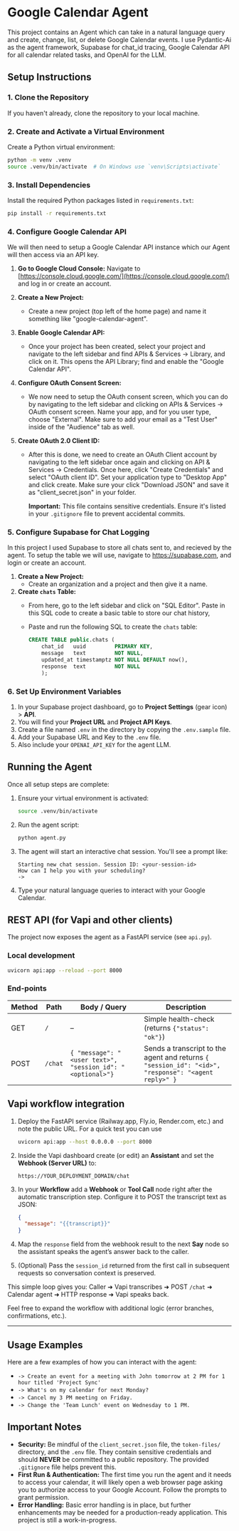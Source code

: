 # Google Calendar Agent

This project contains an Agent which can take in a natural language query and create, change, list, or delete Google Calendar events. I use Pydantic-Ai as the agent framework, Supabase for chat_id tracing, Google Calendar API for all calendar related tasks, and OpenAI for the LLM. 

## Setup Instructions

### 1. Clone the Repository 

If you haven't already, clone the repository to your local machine.

### 2. Create and Activate a Virtual Environment

Create a Python virtual environment:

```bash
python -m venv .venv
source .venv/bin/activate  # On Windows use `venv\Scripts\activate`
```

### 3. Install Dependencies

Install the required Python packages listed in `requirements.txt`:

```bash
pip install -r requirements.txt
```

### 4. Configure Google Calendar API

We will then need to setup a Google Calendar API instance which our Agent will then access via an API key.

1.  **Go to Google Cloud Console:** Navigate to [https://console.cloud.google.com/](https://console.cloud.google.com/) and log in or create an account.

2.  **Create a New Project:**
    *   Create a new project (top left of the home page) and name it something like "google-calendar-agent".

3.  **Enable Google Calendar API:**
    *  Once your project has been created, select your project and navigate to the left sidebar and find APIs & Services -> Library, and click on it. This opens the API Library; find and enable the "Google Calendar API". 

4.  **Configure OAuth Consent Screen:**
    *  We now need to setup the OAuth consent screen, which you can do by navigating to the left sidebar and clicking on APIs & Services -> OAuth consent screen. Name your app, and for you user type, choose "External". Make sure to add your email as a "Test User" inside of the "Audience" tab as well. 
    
5.  **Create OAuth 2.0 Client ID:**
    *   After this is done, we need to create an OAuth Client account by navigating to the left sidebar once again and clicking on API & Services -> Credentials. Once here, click "Create Credentials" and select "OAuth client ID". Set your application type to "Desktop App" and click create. Make sure your click "Download JSON" and save it as "client_secret.json" in your folder. 

        **Important:** This file contains sensitive credentials. Ensure it's listed in your `.gitignore` file to prevent accidental commits.

### 5. Configure Supabase for Chat Logging

In this project I used Supabase to store all chats sent to, and recieved by the agent. To setup the table we will use, navigate to https://supabase.com, and login or create an account. 

1.  **Create a New Project:**
    *   Create an organization and a project and then give it a name.
2.  **Create `chats` Table:**
    *   From here, go to the left sidebar and click on "SQL Editor". Paste in this SQL code to create a basic table to store our chat history,
    *   Paste and run the following SQL to create the `chats` table:

        ```sql
        CREATE TABLE public.chats (
            chat_id   uuid         PRIMARY KEY,
            message   text         NOT NULL,
            updated_at timestamptz NOT NULL DEFAULT now(),
            response  text         NOT NULL
            );
        ```
### 6. Set Up Environment Variables

1.  In your Supabase project dashboard, go to **Project Settings** (gear icon) > **API**.
2.  You will find your **Project URL** and **Project API Keys**.
3.  Create a file named `.env` in the directory by copying the `.env.sample` file.
4.  Add your Supabase URL and Key to the `.env` file.
5.  Also include your `OPENAI_API_KEY` for the agent LLM. 

## Running the Agent

Once all setup steps are complete:

1.  Ensure your virtual environment is activated:
    ```bash
    source .venv/bin/activate
    ```
2.  Run the agent script:
    ```bash
    python agent.py
    ```
3.  The agent will start an interactive chat session. You'll see a prompt like:
    ```
    Starting new chat session. Session ID: <your-session-id>
    How can I help you with your scheduling?
    -> 
    ```
4.  Type your natural language queries to interact with your Google Calendar.

## REST API (for Vapi and other clients)

The project now exposes the agent as a FastAPI service (see `api.py`).

### Local development
```bash
uvicorn api:app --reload --port 8000
```

### End-points
| Method | Path  | Body / Query | Description |
|--------|-------|--------------|-------------|
| GET    | `/`   | –            | Simple health-check (returns `{"status": "ok"}`) |
| POST   | `/chat` | `{ "message": "<user text>", "session_id": "<optional>"}` | Sends a transcript to the agent and returns `{ "session_id": "<id>", "response": "<agent reply>" }` |


## Vapi workflow integration
1.  Deploy the FastAPI service (Railway.app, Fly.io, Render.com, etc.) and note the public URL. For a quick test you can use
    ```bash
    uvicorn api:app --host 0.0.0.0 --port 8000
    ```
2.  Inside the Vapi dashboard create (or edit) an **Assistant** and set the **Webhook (Server URL)** to:

    ```
    https://YOUR_DEPLOYMENT_DOMAIN/chat
    ```
3.  In your **Workflow** add a **Webhook** or **Tool Call** node right after the automatic transcription step. Configure it to POST the transcript text as JSON:

    ```json
    {
      "message": "{{transcript}}"
    }
    ```
4.  Map the `response` field from the webhook result to the next **Say** node so the assistant speaks the agent’s answer back to the caller.
5.  (Optional) Pass the `session_id` returned from the first call in subsequent requests so conversation context is preserved.

This simple loop gives you:
Caller ➜ Vapi transcribes ➜ POST `/chat` ➜ Calendar agent ➜ HTTP response ➜ Vapi speaks back.

Feel free to expand the workflow with additional logic (error branches, confirmations, etc.).

---

## Usage Examples

Here are a few examples of how you can interact with the agent:

*   `-> Create an event for a meeting with John tomorrow at 2 PM for 1 hour titled 'Project Sync'`
*   `-> What's on my calendar for next Monday?`
*   `-> Cancel my 3 PM meeting on Friday.`
*   `-> Change the 'Team Lunch' event on Wednesday to 1 PM.`


## Important Notes

*   **Security:** Be mindful of the `client_secret.json` file, the `token-files/` directory, and the `.env` file. They contain sensitive credentials and should **NEVER** be committed to a public repository. The provided `.gitignore` file helps prevent this.
*   **First Run & Authentication:** The first time you run the agent and it needs to access your calendar, it will likely open a web browser page asking you to authorize access to your Google Account. Follow the prompts to grant permission.
*   **Error Handling:** Basic error handling is in place, but further enhancements may be needed for a production-ready application. This project is still a work-in-progress.


